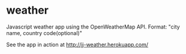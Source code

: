 # weather
Javascript weather app using the OpenWeatherMap API.
Format: "city name, country code(optional)"

See the app in action at 
http://jj-weather.herokuapp.com/
